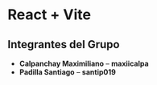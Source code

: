 # React + Vite
## Integrantes del Grupo

- **Calpanchay Maximiliano** – **maxiicalpa**
- **Padilla Santiago** – **santip019**